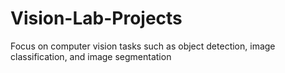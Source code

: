 # Vision-Lab-Projects
Focus on computer vision tasks such as object detection, image classification, and image segmentation
